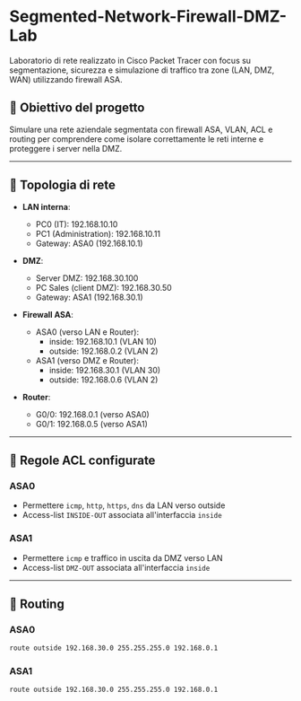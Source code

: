 # Segmented-Network-Firewall-DMZ-Lab

Laboratorio di rete realizzato in Cisco Packet Tracer con focus su segmentazione, sicurezza e simulazione di traffico tra zone (LAN, DMZ, WAN) utilizzando firewall ASA.

## 🔧 Obiettivo del progetto

Simulare una rete aziendale segmentata con firewall ASA, VLAN, ACL e routing per comprendere come isolare correttamente le reti interne e proteggere i server nella DMZ.

---

## 🧱 Topologia di rete

- **LAN interna**:
  - PC0 (IT): 192.168.10.10
  - PC1 (Administration): 192.168.10.11
  - Gateway: ASA0 (192.168.10.1)

- **DMZ**:
  - Server DMZ: 192.168.30.100
  - PC Sales (client DMZ): 192.168.30.50
  - Gateway: ASA1 (192.168.30.1)

- **Firewall ASA**:
  - ASA0 (verso LAN e Router):
    - inside: 192.168.10.1 (VLAN 10)
    - outside: 192.168.0.2 (VLAN 2)
  - ASA1 (verso DMZ e Router):
    - inside: 192.168.30.1 (VLAN 30)
    - outside: 192.168.0.6 (VLAN 2)

- **Router**:
  - G0/0: 192.168.0.1 (verso ASA0)
  - G0/1: 192.168.0.5 (verso ASA1)

---

## 📜 Regole ACL configurate

### ASA0
- Permettere `icmp`, `http`, `https`, `dns` da LAN verso outside
- Access-list `INSIDE-OUT` associata all'interfaccia `inside`

### ASA1
- Permettere `icmp` e traffico in uscita da DMZ verso LAN
- Access-list `DMZ-OUT` associata all'interfaccia `inside`

---

## 📍 Routing

### ASA0
```bash
route outside 192.168.30.0 255.255.255.0 192.168.0.1
```

### ASA1
```bash
route outside 192.168.30.0 255.255.255.0 192.168.0.1
```
